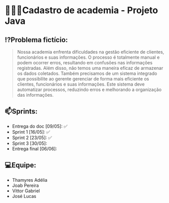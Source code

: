 # 🏋🏼‍♂️Cadastro de academia - Projeto Java

## ⁉️Problema fictício:
> Nossa academia enfrenta dificuldades na gestão eficiente de clientes, funcionários e suas informações. O processo é totalmente manual e podem ocorrer erros,
resultando em confusões nas informações registradas. Além disso, não temos uma maneira eficaz de armazenar os dados coletados.  Também precisamos de um sistema integrado que possibilite
ao gerente gerenciar de forma mais eficiente os clientes, funcionários e suas informações. Este sistema deve automatizar processos, reduzindo erros e melhorando a organização das informações.

## 📫Sprints:
- Entrega do doc [09/05]: ✅
- Sprint 1 [16/05]: ✅
- Sprint 2 [23/05]: ✅
- Sprint 3 [30/05]:
- Entrega final [06/06]:

## 💻Equipe:
- Thamyres Adélia
- Joab Pereira
- Vittor Gabriel
- José Lucas
